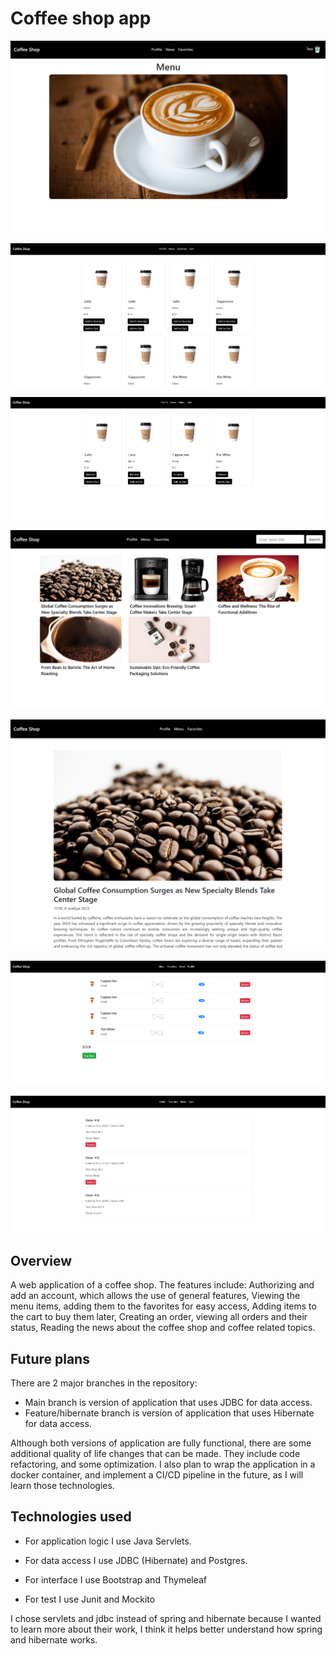 # Coffee shop app

![Header home page image](./img/home-page.png)

![Header menu page image](./img/menu-page.png)

![Header favorites page image](./img/favorites-page.png)

![Header news page image](./img/news-page.png)

![Header piece of news page image](./img/piece-of-news-page.png)

![Header cart page image](./img/cart-page.png)

![Header orders page image](./img/orders-page.png)


## Overview

A web application of a coffee shop. The features include:
Authorizing and add an account, which allows the use of general features,
Viewing the menu items, adding them to the favorites for easy access,
Adding items to the cart to buy them later,
Creating an order, viewing all orders and their status,
Reading the news about the coffee shop and coffee related topics.

## Future plans

There are 2 major branches in the repository:
- Main branch is version of application that uses JDBC for data access.
- Feature/hibernate branch is version of application that uses Hibernate for data access.

Although both versions of application are fully functional,
there are some additional quality of life changes
that can be made. They include code refactoring, and some optimization.
I also plan to wrap the application in a docker container,
and implement a CI/CD pipeline in the future,
as I will learn those technologies.


## Technologies used

- For application logic I use Java Servlets.

- For data access I use JDBC (Hibernate) and Postgres.

- For interface I use Bootstrap and Thymeleaf

- For test I use Junit and Mockito

I chose servlets and jdbc instead of spring and hibernate
because I wanted to learn more about their work, I think
it helps better understand how spring and hibernate works.
